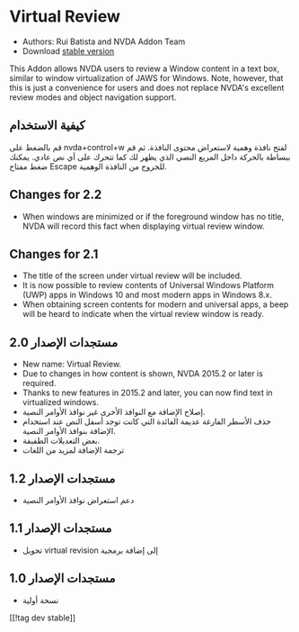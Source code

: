 # Virtual Review #

* Authors: Rui Batista and NVDA Addon Team
* Download [stable version][1]

This Addon allows NVDA users to review a Window content in a text box,
similar to window virtualization of JAWS for Windows.  Note, however, that
this is just a convenience for users and does not replace NVDA's excellent
review modes and object navigation support.

## كيفية الاستخدام ##

قم بالضغط على nvda+control+w لفتح نافذة وهمية لاستعراض محتوى النافذة. ثم قم
ببساطة بالحركة داخل المربع النصي الذي يظهر لك كما تتحرك على أي نص
عادي. يمكنك ضغط مفتاح Escape للخروج من النافذة الوهمية.

## Changes for 2.2

* When windows are minimized or if the foreground window has no title, NVDA
  will record this fact when displaying virtual review window.

## Changes for 2.1

* The title of the screen under virtual review will be included.
* It is now possible to review contents of Universal Windows Platform (UWP)
  apps in Windows 10 and most modern apps in Windows 8.x.
* When obtaining screen contents for modern and universal apps, a beep will
  be heard to indicate when the virtual review window is ready.

## مستجدات الإصدار 2.0

* New name: Virtual Review.
* Due to changes in how content is shown, NVDA 2015.2 or later is required.
* Thanks to new features in 2015.2 and later, you can now find text in
  virtualized windows.
* إصلاح الإضافة مع النوافذ الأخرى غير نوافذ الأوامر النصية.
* حذف الأسطر الفارغة عديمة الفائدة التي كانت توجد أسفل النص عند استخدام
  الإضافة بنوافذ الأوامر النصية.
* بعض التعديلات الطفيفة.
* ترجمة الإضافة لمزيد من اللغات

## مستجدات الإصدار 1.2

* دعم استعراض نوافذ الأوامر النصية

## مستجدات الإصدار 1.1

* تحويل virtual revision إلى إضافة برمجية

## مستجدات الإصدار 1.0

* نسخة أولية

[[!tag dev stable]]

[1]: https://github.com/ruifontes/virtualReview/releases/download/2024.03.24/virtualRevision-2024.03.24.nvda-addon
